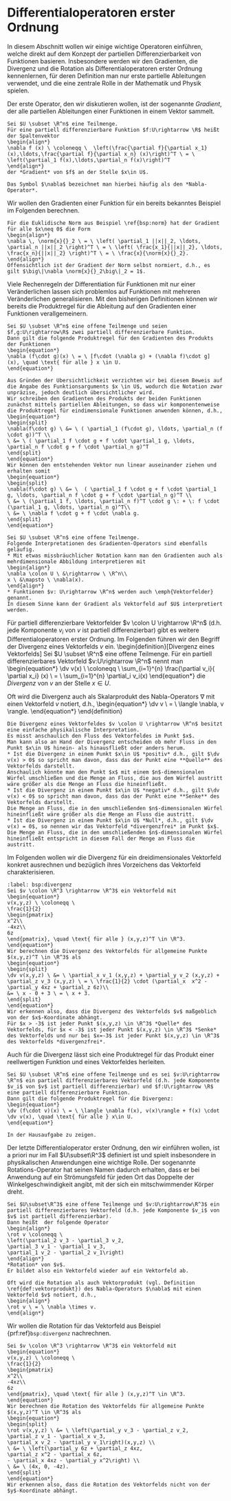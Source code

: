 # Differentialoperatoren erster Ordnung

In diesem Abschnitt wollen wir einige wichtige Operatoren einführen, welche direkt auf dem Konzept der partiellen Differenzierbarkeit von Funktionen basieren. 
Insbesondere werden wir den Gradienten, die Divergenz und die Rotation als Differentialoperatoren erster Ordnung kennenlernen, für deren Definition man nur erste partielle Ableitungen verwendet, und die eine zentrale Rolle in der Mathematik und Physik spielen.

Der erste Operator, den wir diskutieren wollen, ist der sogenannte *Gradient*, der alle partiellen Ableitungen einer Funktionen in einem Vektor sammelt.

````{prf:definition} Gradient
Sei $U \subset \R^n$ eine Teilmenge.
Für eine partiell differenzierbare Funktion $f:U\rightarrow \R$ heißt der Spaltenvektor
\begin{align*}
\nabla f (x) \ \coloneqq \  \left(\frac{\partial f}{\partial x_1} (x),\ldots,\frac{\partial f}{\partial x_n} (x)\right)^T \ = \ \left(\partial_1 f(x),\ldots,\partial_n f(x)\right)^T
\end{align*}
der *Gradient* von $f$ an der Stelle $x\in U$.

Das Symbol $\nabla$ bezeichnet man hierbei häufig als den *Nabla-Operator*.
````

Wir wollen den Gradienten einer Funktion für ein bereits bekanntes Beispiel im Folgenden berechnen.
````{prf:example} Gradient der Euklidischen Norm
Für die Euklidische Norm aus Beispiel \ref{bsp:norm} hat der Gradient für alle $x\neq 0$ die Form
\begin{align*}
\nabla \, \norm{x}{}_2 \ = \ \left( \partial_1 ||x||_2, \ldots, \partial_n ||x||_2 \right)^T \ = \ \left( \frac{x_1}{||x||_2}, \ldots, \frac{x_n}{||x||_2} \right)^T \ = \ \frac{x}{\norm{x}{}_2}.
\end{align*}
Offensichtlich ist der Gradient der Norm selbst normiert, d.h., es gilt $\big\|\nabla \norm{x}{}_2\big\|_2 = 1$.
````

Viele Rechenregeln der Differentiation für Funktionen mit nur einer Veränderlichen lassen sich problemlos auf Funktionen mit mehreren Veränderlichen generalisieren.
Mit den bisherigen Definitionen können wir bereits die Produktregel für die Ableitung auf den Gradienten einer Funktionen verallgemeinern.

````{prf:lemma} Produktregel für den Gradienten
Sei $U \subset \R^n$ eine offene Teilmenge und seien $f,g:U\rightarrow\R$ zwei partiell differenzierbare Funktion.
Dann gilt die folgende Produktregel für den Gradienten des Produkts der Funktionen
\begin{equation*}
\nabla (f\cdot g)(x) \ = \ [f\cdot (\nabla g) + (\nabla f)\cdot g] (x), \quad \text{ für alle } x \in U.
\end{equation*}
````

````{prf:proof}
Aus Gründen der Übersichtlichkeit verzichten wir bei diesem Beweis auf die Angabe des Funktionsarguments $x \in U$, wodurch die Notation zwar unpräzise, jedoch deutlich übersichtlicher wird.
Wir schreiben den Gradienten des Produkts der beiden Funktionen zunächst mittels partiellen Ableitungen, so dass wir komponentenweise die Produktregel für eindimensionale Funktionen anwenden können, d.h.,
\begin{equation*}
\begin{split}
\nabla(f\cdot g) \ &= \ ( \partial_1 (f\cdot g), \ldots, \partial_n (f \cdot g))^T \\
\ &= \ ( \partial_1 f \cdot g + f \cdot \partial_1 g, \ldots, \partial_n f \cdot g + f \cdot \partial_n g)^T 
\end{split}
\end{equation*}
Wir können den entstehenden Vektor nun linear auseinander ziehen und erhalten somit
\begin{equation*}
\begin{split}
\nabla(f\cdot g) \ &= \  ( \partial_1 f \cdot g + f \cdot \partial_1 g, \ldots, \partial_n f \cdot g + f \cdot \partial_n g)^T \\
\ &= \ (\partial_1 f, \ldots, \partial_n f)^T \cdot g \: + \: f \cdot (\partial_1 g, \ldots, \partial_n g)^T\\
\ &= \ \nabla f \cdot g + f \cdot \nabla g. 
\end{split}
\end{equation*}
````

````{prf:remark}
Sei $U \subset \R^n$ eine offene Teilmenge.
Folgende Interpretationen des Gradienten-Operators sind ebenfalls geläufig.
* Mit etwas missbräuchlicher Notation kann man den Gradienten auch als mehrdimensionale Abbildung interpretieren mit
\begin{align*}
\nabla \colon U \ &\rightarrow \ \R^n\\
x \ &\mapsto \ \nabla(x).
\end{align*}
* Funktionen $v: U\rightarrow \R^n$ werden auch \emph{Vektorfelder} genannt. 
In diesem Sinne kann der Gradient als Vektorfeld auf $U$ interpretiert werden.
````

Für partiell differenzierbare Vektorfelder $v \colon U \rightarrow \R^n$ (d.h. jede Komponente $v_i$ von $v$ ist partiell differenzierbar) gibt es weitere Differentialoperatoren erster Ordnung.
Im Folgenden führen wir den Begriff der Divergenz eines Vektorfelds $v$ ein.
\begin{definition}[Divergenz eines Vektorfelds]
Sei $U \subset \R^n$ eine offene Teilmenge. 
Für ein partiell differenzierbares Vektorfeld $v:U\rightarrow \R^n$ nennt man
\begin{equation*}
\dv v(x) \ \coloneqq \  \sum_{i=1}^{n} \frac{\partial v_i}{ \partial x_i} (x)  \ = \ \sum_{i=1}^{n} \partial_i v_i(x)
\end{equation*}
die *Divergenz* von $v$ an der Stelle $x\in U$.

Oft wird die Divergenz auch als Skalarprodukt des Nabla-Operators $\nabla$ mit einen Vektorfeld $v$ notiert, d.h., 
\begin{equation*}
\dv v \ = \ \langle \nabla, v \rangle.
\end{equation*}
\end{definition}

````{prf:remark}
Die Divergenz eines Vektorfeldes $v \colon U \rightarrow \R^n$ besitzt eine einfache physikalische Interpretation.
Es misst anschaulich den Fluss des Vektorfeldes im Punkt $x$.
Man kann also an Hand der Divergenz entscheiden ob mehr Fluss in den Punkt $x\in U$ hinein- als hinausfließt oder anders herum.
* Ist die Divergenz in einem Punkt $x\in U$ *positiv* d.h., gilt $\dv v(x) > 0$ so spricht man davon, dass das der Punkt eine **Quelle** des Vektorfelds darstellt.
Anschaulich könnte man den Punkt $x$ mit einem $n$-dimensionalen Würfel umschließen und die Menge an Fluss, die aus dem Würfel austritt wäre größer als die Menge an Fluss die hineinfließt.
* Ist die Divergenz in einem Punkt $x\in U$ *negativ* d.h., gilt $\dv v(x) < 0$ so spricht man davon, dass das der Punkt eine **Senke** des Vektorfelds darstellt.
Die Menge an Fluss, die in den umschließenden $n$-dimensionalen Würfel hineinfließt wäre größer als die Menge an Fluss die austritt.
* Ist die Divergenz in einem Punkt $x\in U$ *Null*, d.h., gilt $\dv v(x) = 0$, so nennen wir das Vektorfeld *divergenzfrei* im Punkt $x$.
Die Menge an Fluss, die in den umschließenden $n$-dimensionalen Würfel hineinfließt entspricht in diesem Fall der Menge an Fluss die austritt.
````

Im Folgenden wollen wir die Divergenz für ein dreidimensionales Vektorfeld konkret ausrechnen und bezüglich ihres Vorzeichens das Vektorfeld charakterisieren.

````{prf:example}
:label: bsp:divergenz
Sei $v \colon \R^3 \rightarrow \R^3$ ein Vektorfeld mit
\begin{equation*}
v(x,y,z) \ \coloneqq \ 
\frac{1}{2}
\begin{pmatrix}
x^2\\
-4xz\\
6z
\end{pmatrix}, \quad \text{ für alle } (x,y,z)^T \in \R^3.
\end{equation*}
Wir berechnen die Divergenz des Vektorfelds für allgemeine Punkte $(x,y,z)^T \in \R^3$ als
\begin{equation*}
\begin{split}
\dv v(x,y,z) \ &= \ \partial_x v_1 (x,y,z) + \partial_y v_2 (x,y,z) + \partial_z v_3 (x,y,z) \ = \ \frac{1}{2} \cdot (\partial_x  x^2 - \partial_y 4xz + \partial_z 6z)\\
&= \ x - 0 + 3 \ = \ x + 3.
\end{split}
\end{equation*}
Wir erkennen also, dass die Divergenz des Vektorfelds $v$ maßgeblich von der $x$-Koordinate abhängt.
Für $x > -3$ ist jeder Punkt $(x,y,z) \in \R^3$ *Quelle* des Vektorfelds, für $x < -3$ ist jeder Punkt $(x,y,z) \in \R^3$ *Senke* des Vektorfelds und nur bei $x=-3$ ist jeder Punkt $(x,y,z) \in \R^3$ des Vektorfelds *divergenzfrei*.
````

Auch für die Divergenz lässt sich eine Produktregel für das Produkt einer reellwertigen Funktion und eines Vektorfeldes herleiten.

````{prf:lemma} Produktregel für die Divergenz
Sei $U \subset \R^n$ eine offene Teilmenge und es sei $v:U\rightarrow \R^n$ ein partiell differenzierbares Vektorfeld (d.h. jede Komponente $v_i$ von $v$ ist partiell differenzierbar) und $f:U\rightarrow \R$ eine partiell differenzierbare Funktion.
Dann gilt die folgende Produktregel für die Divergenz:
\begin{equation*}
\dv (f\cdot v)(x) \ = \ \langle \nabla f(x), v(x)\rangle + f(x) \cdot \dv v(x), \quad \text{ für alle } x\in U.
\end{equation*}
````

````{prf:proof}
In der Hausaufgabe zu zeigen.
````

Der letzte Differentialoperator erster Ordnung, den wir einführen wollen, ist a priori nur im Fall $U\subset\R^3$ definiert ist und spielt insbesondere in physikalischen Anwendungen eine wichtige Rolle. 
Der sogenannte Rotations-Operator hat seinen Namen dadurch erhalten, dass er bei Anwendung auf ein Strömungsfeld für jeden Ort das Doppelte der Winkelgeschwindigkeit angibt, mit der sich ein mitschwimmender Körper dreht.

````{prf:definition} Rotation
Sei $U\subset\R^3$ eine offene Teilmenge und $v:U\rightarrow\R^3$ ein partiell differenzierbares Vektorfeld (d.h. jede Komponente $v_i$ von $v$ ist partiell differenzierbar).
Dann heißt  der folgende Operator
\begin{align*}
\rot v \coloneqq \ 
\left(\partial_2 v_3 - \partial_3 v_2, 
\partial_3 v_1 - \partial_1 v_3,
\partial_1 v_2 - \partial_2 v_1\right)
\end{align*}
*Rotation* von $v$.
Er bildet also ein Vektorfeld wieder auf ein Vektorfeld ab.

Oft wird die Rotation als auch Vektorprodukt (vgl. Definition \ref{def:vektorprodukt}) des Nabla-Operators $\nabla$ mit einen Vektorfeld $v$ notiert, d.h., 
\begin{align*}
\rot v \ = \ \nabla \times v.
\end{align*}
````

Wir wollen die Rotation für das Vektorfeld aus Beispiel {prf:ref}`bsp:divergenz` nachrechnen.

````{prf:example}
Sei $v \colon \R^3 \rightarrow \R^3$ ein Vektorfeld mit
\begin{equation*}
v(x,y,z) \ \coloneqq \ 
\frac{1}{2}
\begin{pmatrix}
x^2\\
-4xz\\
6z
\end{pmatrix}, \quad \text{ für alle } (x,y,z)^T \in \R^3.
\end{equation*}
Wir berechnen die Rotation des Vektorfelds für allgemeine Punkte $(x,y,z)^T \in \R^3$ als
\begin{equation*}
\begin{split}
\rot v(x,y,z) \ &= \ \left(\partial_y v_3 - \partial_z v_2, 
\partial_z v_1 - \partial_x v_3,
\partial_x v_2 - \partial_y v_1\right)(x,y,z) \\
\ &= \ \left(\partial_y 6z + \partial_z 4xz, 
\partial_z x^2 - \partial_x 6z,
- \partial_x 4xz - \partial_y x^2\right) \\
\ &= \ (4x, 0, -4z).
\end{split}
\end{equation*}
Wir erkennen also, dass die Rotation des Vektorfelds nicht von der $y$-Koordinate abhängt.
````
